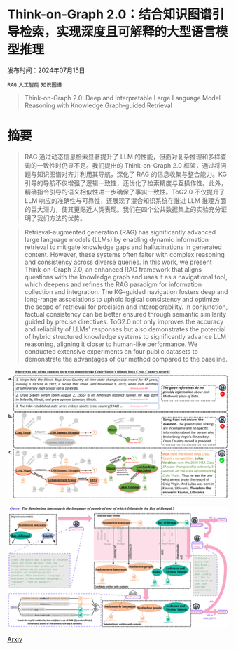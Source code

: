 # Think-on-Graph 2.0：结合知识图谱引导检索，实现深度且可解释的大型语言模型推理

发布时间：2024年07月15日

`RAG` `人工智能` `知识图谱`

> Think-on-Graph 2.0: Deep and Interpretable Large Language Model Reasoning with Knowledge Graph-guided Retrieval

# 摘要

> RAG 通过动态信息检索显著提升了 LLM 的性能，但面对复杂推理和多样查询的一致性时仍显不足。我们提出的 Think-on-Graph 2.0 框架，通过将问题与知识图谱对齐并利用其导航，深化了 RAG 的信息收集与整合能力。KG 引导的导航不仅增强了逻辑一致性，还优化了检索精度与互操作性。此外，精确指令引导的语义相似性进一步确保了事实一致性。ToG2.0 不仅提升了 LLM 响应的准确性与可靠性，还展现了混合知识系统在推进 LLM 推理方面的巨大潜力，使其更贴近人类表现。我们在四个公共数据集上的实验充分证明了我们方法的优势。

> Retrieval-augmented generation (RAG) has significantly advanced large language models (LLMs) by enabling dynamic information retrieval to mitigate knowledge gaps and hallucinations in generated content. However, these systems often falter with complex reasoning and consistency across diverse queries. In this work, we present Think-on-Graph 2.0, an enhanced RAG framework that aligns questions with the knowledge graph and uses it as a navigational tool, which deepens and refines the RAG paradigm for information collection and integration. The KG-guided navigation fosters deep and long-range associations to uphold logical consistency and optimize the scope of retrieval for precision and interoperability. In conjunction, factual consistency can be better ensured through semantic similarity guided by precise directives. ToG${2.0}$ not only improves the accuracy and reliability of LLMs' responses but also demonstrates the potential of hybrid structured knowledge systems to significantly advance LLM reasoning, aligning it closer to human-like performance. We conducted extensive experiments on four public datasets to demonstrate the advantages of our method compared to the baseline.

![Think-on-Graph 2.0：结合知识图谱引导检索，实现深度且可解释的大型语言模型推理](../../../paper_images/2407.10805/x1.png)

![Think-on-Graph 2.0：结合知识图谱引导检索，实现深度且可解释的大型语言模型推理](../../../paper_images/2407.10805/x2.png)

[Arxiv](https://arxiv.org/abs/2407.10805)